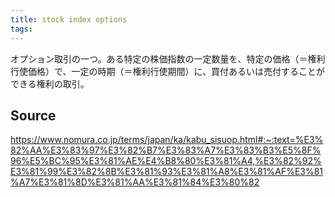 ```yaml
---
title: stock index options
tags: 
---
```


オプション取引の一つ。ある特定の株価指数の一定数量を、特定の価格（＝権利行使価格）で、一定の時期（＝権利行使期間）に、買付あるいは売付することができる権利の取引。

## Source
https://www.nomura.co.jp/terms/japan/ka/kabu_sisuop.html#:~:text=%E3%82%AA%E3%83%97%E3%82%B7%E3%83%A7%E3%83%B3%E5%8F%96%E5%BC%95%E3%81%AE%E4%B8%80%E3%81%A4,%E3%82%92%E3%81%99%E3%82%8B%E3%81%93%E3%81%A8%E3%81%AF%E3%81%A7%E3%81%8D%E3%81%AA%E3%81%84%E3%80%82